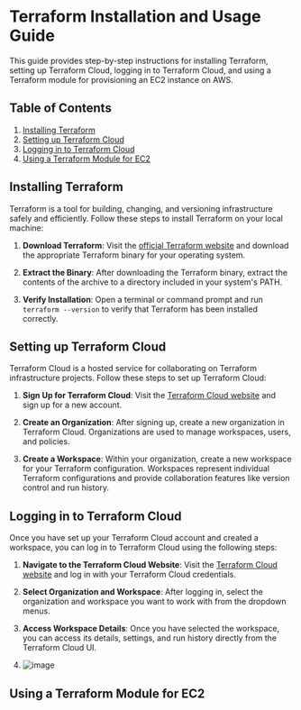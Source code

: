# Terraform Installation and Usage Guide

This guide provides step-by-step instructions for installing Terraform, setting up Terraform Cloud, logging in to Terraform Cloud, and using a Terraform module for provisioning an EC2 instance on AWS.

## Table of Contents

1. [Installing Terraform](#installing-terraform)
2. [Setting up Terraform Cloud](#setting-up-terraform-cloud)
3. [Logging in to Terraform Cloud](#logging-in-to-terraform-cloud)
4. [Using a Terraform Module for EC2](#using-a-terraform-module-for-ec2)

## Installing Terraform

Terraform is a tool for building, changing, and versioning infrastructure safely and efficiently. Follow these steps to install Terraform on your local machine:

1. **Download Terraform**: Visit the [official Terraform website](https://www.terraform.io/downloads.html) and download the appropriate Terraform binary for your operating system.

2. **Extract the Binary**: After downloading the Terraform binary, extract the contents of the archive to a directory included in your system's PATH.

3. **Verify Installation**: Open a terminal or command prompt and run `terraform --version` to verify that Terraform has been installed correctly.

## Setting up Terraform Cloud

Terraform Cloud is a hosted service for collaborating on Terraform infrastructure projects. Follow these steps to set up Terraform Cloud:

1. **Sign Up for Terraform Cloud**: Visit the [Terraform Cloud website](https://app.terraform.io/signup/account) and sign up for a new account.

2. **Create an Organization**: After signing up, create a new organization in Terraform Cloud. Organizations are used to manage workspaces, users, and policies.

3. **Create a Workspace**: Within your organization, create a new workspace for your Terraform configuration. Workspaces represent individual Terraform configurations and provide collaboration features like version control and run history.

## Logging in to Terraform Cloud

Once you have set up your Terraform Cloud account and created a workspace, you can log in to Terraform Cloud using the following steps:

1. **Navigate to the Terraform Cloud Website**: Visit the [Terraform Cloud website](https://app.terraform.io) and log in with your Terraform Cloud credentials.

2. **Select Organization and Workspace**: After logging in, select the organization and workspace you want to work with from the dropdown menus.

3. **Access Workspace Details**: Once you have selected the workspace, you can access its details, settings, and run history directly from the Terraform Cloud UI.
4. ![image](https://github.com/abhi-kashyap25/terraform-aws-ec2/assets/111049350/89c19a93-8fd7-494a-9b57-27a7563b894e)


## Using a Terraform Module for EC2



